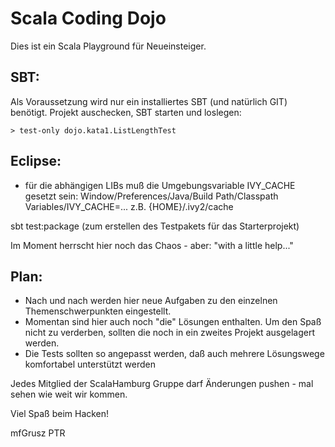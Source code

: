﻿Scala Coding Dojo
=================

Dies ist ein Scala Playground für Neueinsteiger.

SBT:
----
Als Voraussetzung wird nur ein installiertes SBT (und natürlich GIT) benötigt.
Projekt auschecken, SBT starten und loslegen:

    > test-only dojo.kata1.ListLengthTest

Eclipse:
--------
- für die abhängigen LIBs muß die Umgebungsvariable IVY_CACHE gesetzt sein:
  Window/Preferences/Java/Build Path/Classpath Variables/IVY_CACHE=...
  z.B. {HOME}/.ivy2/cache

sbt test:package (zum erstellen des Testpakets für das Starterprojekt)

Im Moment herrscht hier noch das Chaos - aber: "with a little help..."

Plan:
-----
- Nach und nach werden hier neue Aufgaben zu den einzelnen Themenschwerpunkten eingestellt.
- Momentan sind hier auch noch "die" Lösungen enthalten. Um den Spaß nicht zu verderben, 
  sollten die noch in ein zweites Projekt ausgelagert werden.
- Die Tests sollten so angepasst werden, daß auch mehrere Lösungswege komfortabel unterstützt werden

Jedes Mitglied der ScalaHamburg Gruppe darf Änderungen pushen - mal sehen wie weit wir kommen.


Viel Spaß beim Hacken!

mfGrusz PTR
